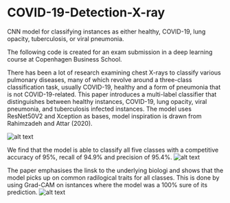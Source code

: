 # COVID-19-Detection-X-ray
CNN model for classifying instances as either healthy, COVID-19, lung opacity, tuberculosis, or viral pneumonia.

The following code is created for an exam submission in a deep learning course at Copenhagen Business School.

There has been a lot of research examining chest X-rays to classify various pulmonary diseases,
many of which revolve around a three-class classification task, usually COVID-19, healthy and
a form of pneumonia that is not COVID-19-related. This paper introduces a multi-label
classifier that distinguishes between healthy instances, COVID-19, lung opacity, viral
pneumonia, and tuberculosis infected instances. The model uses ResNet50V2 and
Xception as bases, model inspiration is drawn from Rahimzadeh and Attar
(2020). 

![alt text](https://user-images.githubusercontent.com/64472833/175811616-f4ca2487-b801-4ae2-bfac-9f5298e2b832.png)


We find that the model is able to classify all five classes with a competitive accuracy of 95%, recall of 94.9% and precision
of 95.4%. 
![alt text](https://user-images.githubusercontent.com/64472833/175811756-20aa5587-ad27-4fb2-bf20-1634971e3000.png)


The paper emphasises the linsk to the underlying biologi and shows that the model picks up on common radilogical traits for all classes.
This is done by using Grad-CAM on isntances where the model was a 100% sure of its prediction.
![alt text](https://user-images.githubusercontent.com/64472833/175811948-c5865bff-90e9-480d-9620-18ef592b1c1d.png)






